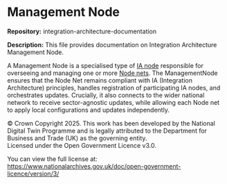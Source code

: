 # Management Node
**Repository:** integration-architecture-documentation 

**Description:** This file provides documentation on Integration Architecture Management Node. 

<!-- SPDX-License-Identifier: OGL-UK-3.0 -->

A Management Node is a specialised type of [IA node](IANode/ia-node.md) responsible for overseeing and managing one or more [Node nets](node-net.md). The ManagementNode ensures that the Node Net remains compliant with IA (Integration Architecture) principles, handles registration of participating IA nodes, and orchestrates updates. Crucially, it also connects to the wider national network to receive sector-agnostic updates, while allowing each Node net to apply local configurations and updates independently.

© Crown Copyright 2025. This work has been developed by the National Digital Twin Programme and is legally attributed to the Department for Business and Trade (UK) as the governing entity.  
Licensed under the Open Government Licence v3.0.  

You can view the full license at:  
https://www.nationalarchives.gov.uk/doc/open-government-licence/version/3/
